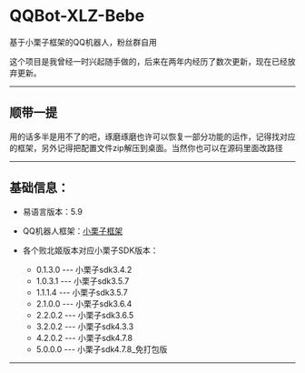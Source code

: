 # QQBot-XLZ-Bebe
基于小栗子框架的QQ机器人，粉丝群自用

这个项目是我曾经一时兴起随手做的，后来在两年内经历了数次更新，现在已经放弃更新。

---

## 顺带一提

用的话多半是用不了的吧，琢磨琢磨也许可以恢复一部分功能的运作，记得找对应的框架，另外记得把配置文件zip解压到桌面。当然你也可以在源码里面改路径

---

## 基础信息：

- 易语言版本：5.9
- QQ机器人框架：[小栗子框架](http://www.xiaolz.cn/)

- 各个败北姬版本对应小栗子SDK版本：
 
  - 0.1.3.0 --- 小栗子sdk3.4.2
  - 1.0.3.1 --- 小栗子sdk3.5.7
  - 1.1.1.4 --- 小栗子sdk3.5.7
  - 2.1.0.0 --- 小栗子sdk3.6.4
  - 2.2.0.2 --- 小栗子sdk3.6.5
  - 3.2.0.2 --- 小栗子sdk4.3.3
  - 4.2.0.2 --- 小栗子sdk4.7.8
  - 5.0.0.0 --- 小栗子sdk4.7.8_免打包版

---
